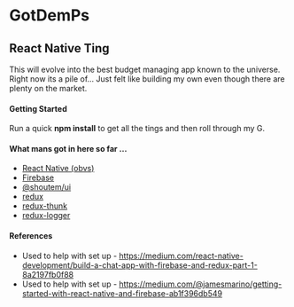 # GotDemPs

## React Native Ting

This will evolve into the best budget managing app known to the universe. Right now its a pile of... 
Just felt like building my own even though there are plenty on the market.

#### Getting Started

Run a quick **npm install** to get all the tings and then roll through my G.

#### What mans got in here so far ...
+ [React Native (obvs)](https://facebook.github.io/react-native/)
+ [Firebase](https://firebase.google.com/)
+ [@shoutem/ui](http://shoutem.github.io/)
+ [redux](http://redux.js.org/)
+ [redux-thunk](https://github.com/gaearon/redux-thunk)
+ [redux-logger](https://github.com/evgenyrodionov/redux-logger)

#### References
+ Used to help with set up - https://medium.com/react-native-development/build-a-chat-app-with-firebase-and-redux-part-1-8a2197fb0f88
+ Used to help with set up - https://medium.com/@jamesmarino/getting-started-with-react-native-and-firebase-ab1f396db549